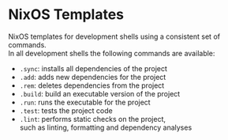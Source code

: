 # NixOS Templates

NixOS templates for development shells using a consistent set of commands.\
In all development shells the following commands are available:

- `.sync`: installs all dependencies of the project
- `.add`: adds new dependencies for the project
- `.rem`: deletes dependencies from the project
- `.build`: build an executable version of the project
- `.run`: runs the executable for the project
- `.test`: tests the project code
- `.lint`: performs static checks on the project,\
  such as linting, formatting and dependency analyses
